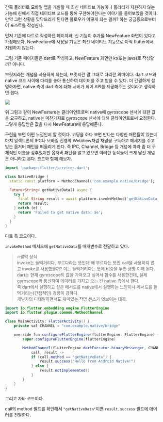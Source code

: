 간혹 플러터로 모바일 앱을 개발할 때 최신 네이티브 기능이나 플러터가 지원하지 않는 기능에 한해서 직접 네이티브 코드를 통해 구현해야한다는 이야기를 들어보았을 것이다. 만약 그런 상황을 맞닥뜨리게 된다면 플로우가 어떻게 되는 걸까? 하는 궁금증으로부터 이 포스트를 작성한다.

먼저 기존에 다트로 작성하던 페이지와, 신 기능이 추가될 NewFeature 화면이 있다고 가정해보자. NewFeature에 사용될 기능은 최신 네이티브 기능으로 아직 flutter에서 지원하지 않는다.

그럼 기존 페이지들은 dart로 작성하고, NewFeature 화면만 kt(또는 java)로 작성할까? 아니다.

브릿지라는 개념을 사용하게 되는데, 브릿지란 말 그대로 다리란 의미이다. dart 코드와 native 코드 사이에 다리를 놓아 통신하여 데이터를 주고 받을 수 있다. 더 간결하게 설명하자면, native 측이 dart 측에 대해 서버가 되어 API를 제공해주는 것이라고 생각하면 쉽다.

![](https://i.imgur.com/MH2vZA5.png)

위 그림과 같이 NewFeature는 클라이언트로써 native에 gyroscope 센서에 대한 값을 요구하고, native는 마찬가지로 gyroscope 센서에 대해 클라이언트로써 요청한다. 그렇게 응답받은 값을 다시 NewFeature에 응답해준다.

구현을 보면 어떤 느낌인지 알 것이다. 코딩을 하다 보면 만나는 다양한 패턴들이 있는데 마치 일렉트론의 IPC나 모바일 진영의 WebView처럼 채널을 구독하고 메세지를 주고 받는 옵저버 패턴을 떠올리게 한다. 즉 IPC, Channel, Bridge 등 개념에 따라 좀 더 구체적인 이름을 갖추었지만 옵저버 패턴을 알고 있으면 이러한 동작들이 크게 낯선 개념은 아니라고 본다. 코드와 함께 해보자.

```dart
import 'package:flutter/services.dart';

class NativeBridge {
  static const platform = MethodChannel('com.example.native/bridge');

  Future<String> getNativeData() async {
    try {
      final String result = await platform.invokeMethod('getNativeData');
      return result;
    } catch (e) {
      return 'Failed to get native data: $e';
    }
  }
}
```

다트 측 코드이다.

`invokeMethod` 메서드에 `getNativeData`를 매개변수로 전달하고 있다.

> 🔥짤막 상식  
> invoke는 들먹거리다, 부르다라는 뜻인데 왜 부르다는 뜻인 call을 사용하지 않고 invoke를 사용했을까? 이는 들먹거리다는 뜻에 비중을 두면 금방 이해 된다.  
> dart는 현재 gyroscope의 값을 가져오고 싶어서 함수를 사용한건데, 실제 gyroscope와 통신하여 데이터를 가지고 오는 건 native 측에서 한다.  
> 즉 dart에서 실행하고 싶은 메서드를 native에서 실행하는 느낌이니 메서드를 들먹거리는(간접적인) 경향이 강하다.  
> 개발자의 디테일하면서도 재미있는 작명 센스가 엿보이는 대목.



```java
import io.flutter.embedding.engine.FlutterEngine
import io.flutter.plugin.common.MethodChannel

class MainActivity: FlutterActivity() {
    private val CHANNEL = "com.example.native/bridge"

    override fun configureFlutterEngine(flutterEngine: FlutterEngine) {
        super.configureFlutterEngine(flutterEngine)

        MethodChannel(flutterEngine.dartExecutor.binaryMessenger, CHANNEL).setMethodCallHandler {
            call, result ->
            if (call.method == "getNativeData") {
                result.success("Hello from Android Native!")
            } else {
                result.notImplemented()
            }
        }
    }
}
```

그리고 자바 코드이다.

call의 method 필드를 확인해서 `"getNativeData"`이면 `result.success` 필드에 데이터를 전달한다.